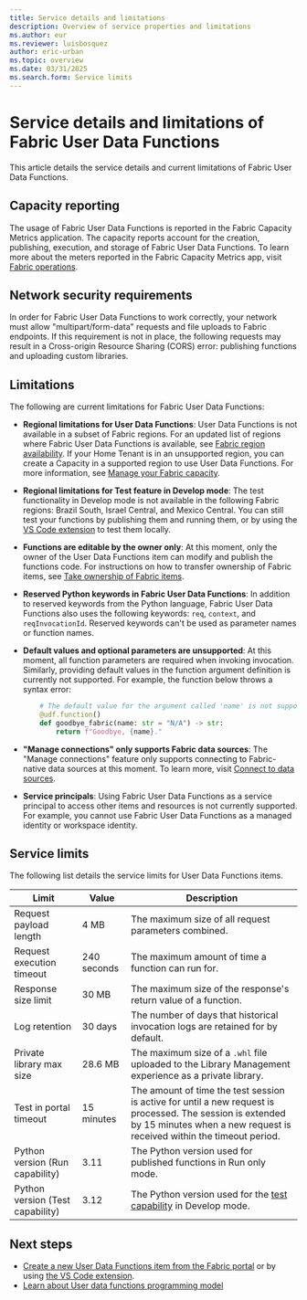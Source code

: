 ```yaml
---
title: Service details and limitations 
description: Overview of service properties and limitations
ms.author: eur
ms.reviewer: luisbosquez
author: eric-urban
ms.topic: overview
ms.date: 03/31/2025
ms.search.form: Service limits
---
```



# Service details and limitations of Fabric User Data Functions

This article details the service details and current limitations of Fabric User Data Functions. 

## Capacity reporting
The usage of Fabric User Data Functions is reported in the Fabric Capacity Metrics application. The capacity reports account for the creation, publishing, execution, and storage of Fabric User Data Functions. To learn more about the meters reported in the Fabric Capacity Metrics app, visit [Fabric operations](../../enterprise/fabric-operations.md#fabric-user-data-functions).

## Network security requirements
In order for Fabric User Data Functions to work correctly, your network must allow "multipart/form-data" requests and file uploads to Fabric endpoints. If this requirement is not in place, the following requests may result in a Cross-origin Resource Sharing (CORS) error: publishing functions and uploading custom libraries.

## Limitations

The following are current limitations for Fabric User Data Functions:

- **Regional limitations for User Data Functions**: User Data Functions is not available in a subset of Fabric regions. For an updated list of regions where Fabric User Data Functions is available, see [Fabric region availability](../../admin/region-availability.md). If your Home Tenant is in an unsupported region, you can create a Capacity in a supported region to use User Data Functions. For more information, see [Manage your Fabric capacity](../../admin/capacity-settings.md).

- **Regional limitations for Test feature in Develop mode**: The test functionality in Develop mode is not available in the following Fabric regions: Brazil South, Israel Central, and Mexico Central. You can still test your functions by publishing them and running them, or by using the [VS Code extension](./create-user-data-functions-vs-code.md) to test them locally.

- **Functions are editable by the owner only**: At this moment, only the owner of the User Data Functions item can modify and publish the functions code. For instructions on how to transfer ownership of Fabric items, see [Take ownership of Fabric items](../../fundamentals/item-ownership-take-over.md).

- **Reserved Python keywords in Fabric User Data Functions**: In addition to reserved keywords from the Python language, Fabric User Data Functions also uses the following keywords: `req`, `context`, and `reqInvocationId`. Reserved keywords can't be used as parameter names or function names.

- **Default values and optional parameters are unsupported**: At this moment, all function parameters are required when invoking invocation. Similarly, providing default values in the function argument definition is currently not supported. For example, the function below throws a syntax error:
    ```python
        # The default value for the argument called 'name' is not supported and treated like a syntax error.
        @udf.function()
        def goodbye_fabric(name: str = "N/A") -> str:
            return f"Goodbye, {name}."
    ```

- **"Manage connections" only supports Fabric data sources**: The "Manage connections" feature only supports connecting to Fabric-native data sources at this moment. To learn more, visit [Connect to data sources](./connect-to-data-sources.md).

- **Service principals**: Using Fabric User Data Functions as a service principal to access other items and resources is not currently supported. For example, you cannot use Fabric User Data Functions as a managed identity or workspace identity.

## Service limits
The following list details the service limits for User Data Functions items. 

| Limit | Value | Description |
|-------|-------------|----|
| Request payload length | 4 MB | The maximum size of all request parameters combined. |
| Request execution timeout | 240 seconds | The maximum amount of time a function can run for. |
| Response size limit | 30 MB | The maximum size of the response's return value of a function. | 
| Log retention | 30 days | The number of days that historical invocation logs are retained for by default. | 
| Private library max size | 28.6 MB | The maximum size of a `.whl` file uploaded to the Library Management experience as a private library. | 
| Test in portal timeout | 15 minutes | The amount of time the test session is active for until a new request is processed. The session is extended by 15 minutes when a new request is received within the timeout period. |
| Python version (Run capability) | 3.11 | The Python version used for published functions in Run only mode. | 
| Python version (Test capability) | 3.12 | The Python version used for the [test capability](./test-user-data-functions.md#use-develop-mode-to-test-your-changes-in-the-fabric-portal) in Develop mode. |

## Next steps
- [Create a new User Data Functions item from the Fabric portal](./create-user-data-functions-portal.md) or by using [the VS Code extension](./create-user-data-functions-vs-code.md).
- [Learn about User data functions programming model](./python-programming-model.md)
